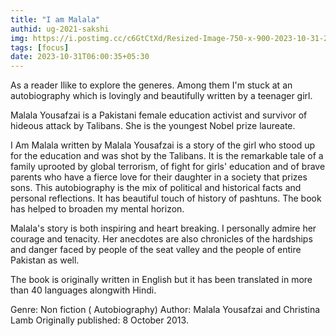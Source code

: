 ```yaml
---
title: "I am Malala"
authid: ug-2021-sakshi
img: https://i.postimg.cc/c6GtCtXd/Resized-Image-750-x-900-2023-10-31-23-12-39-2153.webp
tags: [focus]
date: 2023-10-31T06:00:35+05:30
---
```


As a reader Ilike to explore the generes. Among them I'm stuck at an autobiography which is lovingly and beautifully written by a teenager girl.

Malala Yousafzai is a Pakistani female education activist and survivor of hideous attack by Talibans. She is the youngest Nobel prize laureate.

I Am Malala written by Malala Yousafzai is a story of the girl who stood up for the education and was shot by the Talibans. It is the remarkable tale of a family uprooted by global terrorism, of fight for girls' education and of brave parents who have a fierce love for their daughter in a society that prizes sons. This autobiography is the mix of political and historical facts and personal reflections. It has beautiful touch of history of pashtuns. The book has helped to broaden my mental horizon. 

Malala's story is both inspiring and heart breaking. I personally admire her courage and tenacity. Her anecdotes are also chronicles of the hardships and danger faced by people of the seat valley and the people of entire Pakistan as well.

The book is originally written in English but it has been translated in more than 40 languages alongwith Hindi. 

Genre: Non fiction ( Autobiography)
Author: Malala Yousafzai and Christina Lamb
Originally published: 8 October 2013.


